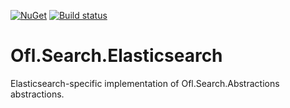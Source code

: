 [![NuGet](https://img.shields.io/nuget/v/Ofl.Search.Elasticsearch.svg)](https://www.nuget.org/packages/Ofl.Search.Elasticsearch/)
[![Build status](https://ci.appveyor.com/api/projects/status/52xmyc5rusnv59ac?svg=true)](https://ci.appveyor.com/project/OneFrameLink/ofl-search-elasticsearch-abstractions-jepr5)

# Ofl.Search.Elasticsearch
Elasticsearch-specific implementation of Ofl.Search.Abstractions abstractions.
